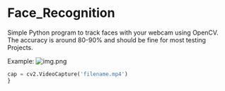 # Face_Recognition
Simple Python program to track faces with your webcam using OpenCV. The accuracy is around 80-90% and should be fine for most testing Projects.


Example:
![img.png](img.png)


```python
cap = cv2.VideoCapture('filename.mp4')
}
```
